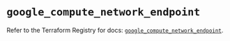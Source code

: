 # `google_compute_network_endpoint`

Refer to the Terraform Registry for docs: [`google_compute_network_endpoint`](https://registry.terraform.io/providers/hashicorp/google/6.12.0/docs/resources/compute_network_endpoint).
